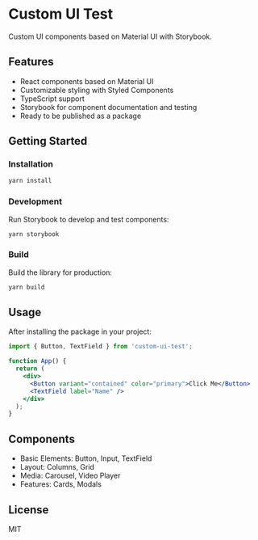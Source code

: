 # Custom UI Test

Custom UI components based on Material UI with Storybook.

## Features

- React components based on Material UI
- Customizable styling with Styled Components
- TypeScript support
- Storybook for component documentation and testing
- Ready to be published as a package

## Getting Started

### Installation

```bash
yarn install
```

### Development

Run Storybook to develop and test components:

```bash
yarn storybook
```

### Build

Build the library for production:

```bash
yarn build
```

## Usage

After installing the package in your project:

```jsx
import { Button, TextField } from 'custom-ui-test';

function App() {
  return (
    <div>
      <Button variant="contained" color="primary">Click Me</Button>
      <TextField label="Name" />
    </div>
  );
}
```

## Components

- Basic Elements: Button, Input, TextField
- Layout: Columns, Grid
- Media: Carousel, Video Player
- Features: Cards, Modals

## License

MIT
